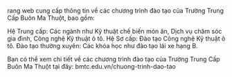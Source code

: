 rang web cung cấp thông tin về các chương trình đào tạo của Trường Trung Cấp Buôn Ma Thuột, bao gồm:

Hệ Trung cấp: Các ngành như Kỹ thuật chế biến món ăn, Dịch vụ chăm sóc gia đình, Công nghệ Kỹ thuật ô tô.
Hệ Sơ cấp: Đào tạo Công nghệ Kỹ thuật ô tô.
Đào tạo thường xuyên: Các khóa học như đào tạo lái xe hạng B.


Bạn có thể xem chi tiết về các chương trình đào tạo của Trường Trung Cấp Buôn Ma Thuột tại đây: bmtc.edu.vn/chuong-trinh-dao-tao







